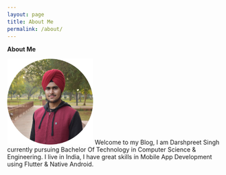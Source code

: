 ```yaml
---
layout: page
title: About Me
permalink: /about/
---
```


**About Me**

<img src="/images/circle-cropped.png" width="200"> Welcome to my Blog, I am Darshpreet Singh currently pursuing Bachelor Of Technology in Computer Science &amp; Engineering.
                                                   I live in India, I have great skills in Mobile App Development using Flutter &amp; Native Android.
